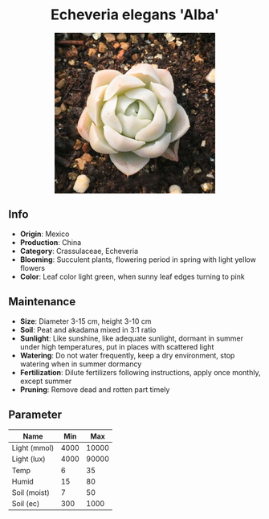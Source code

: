 <h1 align='center'>Echeveria elegans 'Alba'</h1>
<p align="center">
    <img 
        align='center'
        width='320'
        src="../images/echeveria elegans alba.png" 
        alt='Echeveria elegans 'Alba'' />
</p>

## Info

 - **Origin**: Mexico
 - **Production**: China
 - **Category**: Crassulaceae, Echeveria
 - **Blooming**: Succulent plants, flowering period in spring with light yellow flowers
 - **Color**: Leaf color light green, when sunny leaf edges turning to pink

## Maintenance

 - **Size**: Diameter 3-15 cm, height 3-10 cm
 - **Soil**: Peat and akadama mixed in 3:1 ratio
 - **Sunlight**: Like sunshine, like adequate sunlight, dormant in summer under high temperatures, put in places with scattered light
 - **Watering**: Do not water frequently, keep a dry environment, stop watering when in summer dormancy
 - **Fertilization**: Dilute fertilizers following instructions, apply once monthly, except summer
 - **Pruning**: Remove dead and rotten part timely

## Parameter

| Name         | Min  | Max   |
|--------------|------|-------|
| Light (mmol) | 4000 | 10000  |
| Light (lux)  | 4000 | 90000 |
| Temp         | 6    | 35    |
| Humid        | 15   | 80    |
| Soil (moist) | 7   | 50    |
| Soil (ec)    | 300  | 1000  |